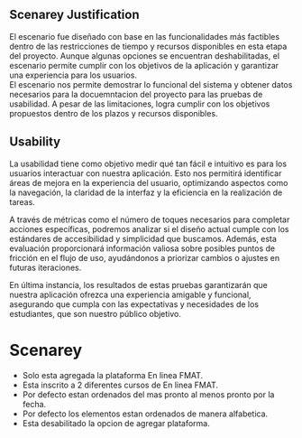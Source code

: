 ## Scenarey Justification

El escenario fue diseñado con base en las funcionalidades más factibles dentro de las restricciones de tiempo y recursos disponibles en esta etapa del proyecto. Aunque algunas opciones se encuentran deshabilitadas, el escenario permite cumplir con los objetivos de la aplicación y garantizar una experiencia para los usuarios.  
El escenario nos permite demostrar lo funcional del sistema y obtener datos necesarios para la docuemntacion del proyecto
para las pruebas de usabilidad. A pesar de las limitaciones, logra cumplir con los objetivos propuestos dentro de los plazos y recursos disponibles.

## Usability

La usabilidad tiene como objetivo medir qué tan fácil e intuitivo es para los usuarios interactuar con nuestra aplicación. Esto nos permitirá identificar áreas de mejora en la experiencia del usuario, optimizando aspectos como la navegación, la claridad de la interfaz y la eficiencia en la realización de tareas.  

A través de métricas como el número de toques necesarios para completar acciones específicas, podremos analizar si el diseño actual cumple con los estándares de accesibilidad y simplicidad que buscamos. Además, esta evaluación proporcionará información valiosa sobre posibles puntos de fricción en el flujo de uso, ayudándonos a priorizar cambios o ajustes en futuras iteraciones.  

En última instancia, los resultados de estas pruebas garantizarán que nuestra aplicación ofrezca una experiencia amigable y funcional, asegurando que cumpla con las expectativas y necesidades de los estudiantes, que son nuestro público objetivo.

# Scenarey   
- Solo esta agregada la plataforma En linea FMAT.
- Esta inscrito a 2 diferentes cursos de En linea FMAT.  
- Por defecto estan ordenados del mas pronto al menos pronto por la fecha.   
- Por defecto los elementos estan ordenados de manera alfabetica.  
- Esta desabilitado la opcion de agregar plataforma.